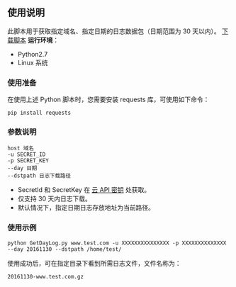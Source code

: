 ## 使用说明
此脚本用于获取指定域名、指定日期的日志数据包（日期范围为 30 天以内）。
[下载脚本](https://mc.qcloudimg.com/static/archive/b958077bcfeb0a4a35995f4790a91f7c/GetDayLog.zip)
**运行环境**：
+ Python2.7
+ Linux 系统

### 使用准备
在使用上述 Python 脚本时，您需要安装 requests 库，可使用如下命令：
```
pip install requests
```

### 参数说明
```
host 域名
-u SECRET_ID
-p SECRET_KEY
--day 日期
--dstpath 日志下载路径
```
+ SecretId 和 SecretKey 在 [云 API 密钥](https://console.cloud.tencent.com/capi) 处获取。
+ 仅支持 30 天内日志下载。
+ 默认情况下，指定日期日志存放地址为当前路径。

### 使用示例
```
python GetDayLog.py www.test.com -u XXXXXXXXXXXXXXX -p XXXXXXXXXXXXXX --day 20161130 --dstpath /home/test/
```
使用成功后，可在指定目录下看到所需日志文件，文件名称为：
```
20161130-www.test.com.gz
```

